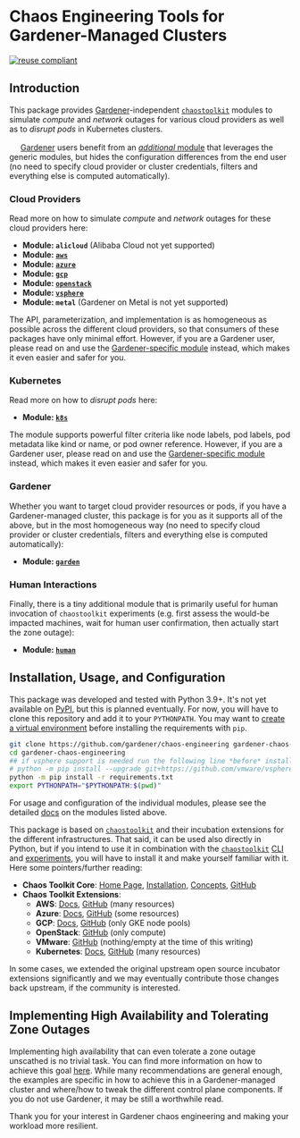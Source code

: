 # Chaos Engineering Tools for Gardener-Managed Clusters

[![reuse compliant](https://reuse.software/badge/reuse-compliant.svg)](https://reuse.software/)

## Introduction

This package provides [Gardener](https://github.com/gardener/gardener)-independent [`chaostoolkit`](https://chaostoolkit.org) modules to simulate *compute* and *network* outages for various cloud providers as well as to *disrupt pods* in Kubernetes clusters.

<img src="https://github.com/gardener/gardener/blob/master/logo/gardener.svg" width="16"/> [Gardener](https://github.com/gardener/gardener) users benefit from an [*additional* module](#gardener) that leverages the generic modules, but hides the configuration differences from the end user (no need to specify cloud provider or cluster credentials, filters and everything else is computed automatically).

### Cloud Providers

Read more on how to simulate *compute* and *network* outages for these cloud providers here:

- **Module: `alicloud`** (Alibaba Cloud not yet supported)
- **Module: [`aws`](/docs/aws/readme.md)**
- **Module: [`azure`](/docs/azure/readme.md)**
- **Module: [`gcp`](/docs/gcp/readme.md)**
- **Module: [`openstack`](/docs/openstack/readme.md)**
- **Module: [`vsphere`](/docs/vsphere/readme.md)**
- **Module: `metal`** (Gardener on Metal is not yet supported)

The API, parameterization, and implementation is as homogeneous as possible across the different cloud providers, so that consumers of these packages have only minimal effort. However, if you are a Gardener user, please read on and use the [Gardener-specific module](#gardener) instead, which makes it even easier and safer for you.

### Kubernetes

Read more on how to *disrupt pods* here:

- **Module: [`k8s`](/docs/k8s/readme.md)**

The module supports powerful filter criteria like node labels, pod labels, pod metadata like kind or name, or pod owner reference. However, if you are a Gardener user, please read on and use the [Gardener-specific module](#gardener) instead, which makes it even easier and safer for you.

### Gardener

Whether you want to target cloud provider resources or pods, if you have a Gardener-managed cluster, this package is for you as it supports all of the above, but in the most homogeneous way (no need to specify cloud provider or cluster credentials, filters and everything else is computed automatically):

- **Module: [`garden`](/docs/garden/readme.md)**

### Human Interactions

Finally, there is a tiny additional module that is primarily useful for human invocation of `chaostoolkit` experiments (e.g. first assess the would-be impacted machines, wait for human user confirmation, then actually start the zone outage):

- **Module: [`human`](/docs/human/readme.md)**

## Installation, Usage, and Configuration

This package was developed and tested with Python 3.9+. It's not yet available on [PyPI](https://pypi.org), but this is planned eventually. For now, you will have to clone this repository and add it to your `PYTHONPATH`. You may want to [create a virtual environment](https://packaging.python.org/en/latest/guides/installing-using-pip-and-virtual-environments/#creating-a-virtual-environment) before installing the requirements with `pip`.

``` sh
git clone https://github.com/gardener/chaos-engineering gardener-chaos-engineering
cd gardener-chaos-engineering
## if vsphere support is needed run the following line *before* installing the requirements
# python -m pip install --upgrade git+https://github.com/vmware/vsphere-automation-sdk-python.git
python -m pip install -r requirements.txt
export PYTHONPATH="$PYTHONPATH:$(pwd)"
```

For usage and configuration of the individual modules, please see the detailed [docs](/docs) on the modules listed above.

This package is based on [`chaostoolkit`](https://chaostoolkit.org) and their incubation extensions for the different infrastructures. That said, it can be used also directly in Python, but if you intend to use it in combination with the [`chaostoolkit`](https://chaostoolkit.org) [CLI](https://chaostoolkit.org/reference/usage/cli) and [experiments](https://chaostoolkit.org/reference/api/experiment), you will have to install it and make yourself familiar with it. Here some pointers/further reading:

- **Chaos Toolkit Core**: [Home Page](https://chaostoolkit.org), [Installation](https://chaostoolkit.org/reference/usage/install), [Concepts](https://chaostoolkit.org/reference/concepts), [GitHub](https://github.com/chaostoolkit/chaostoolkit)
- **Chaos Toolkit Extensions**:
  - **AWS**: [Docs](https://chaostoolkit.org/drivers/aws), [GitHub](https://github.com/chaostoolkit-incubator/chaostoolkit-aws/tree/master/chaosaws) (many resources)
  - **Azure**: [Docs](https://chaostoolkit.org/drivers/azure), [GitHub](https://github.com/chaostoolkit-incubator/chaostoolkit-azure/tree/master/chaosazure) (some resources)
  - **GCP**: [Docs](https://chaostoolkit.org/drivers/gcp), [GitHub](https://github.com/chaostoolkit-incubator/chaostoolkit-google-cloud-platform/tree/master/chaosgcp) (only GKE node pools)
  - **OpenStack**: [GitHub](https://github.com/chaostoolkit-incubator/chaostoolkit-openstack/tree/master/chaosopenstack) (only compute)
  - **VMware**: [GitHub](https://github.com/chaostoolkit-incubator/chaostoolkit-vmware/tree/master/chaosvmware) (nothing/empty at the time of this writing)
  - **Kubernetes**: [Docs](https://chaostoolkit.org/drivers/kubernetes), [GitHub](https://github.com/chaostoolkit/chaostoolkit-kubernetes/tree/master/chaosk8s) (many resources)

In some cases, we extended the original upstream open source incubator extensions significantly and we may eventually contribute those changes back upstream, if the community is interested.

## Implementing High Availability and Tolerating Zone Outages

Implementing high availability that can even tolerate a zone outage unscathed is no trivial task. You can find more information on how to achieve this goal [here](/docs/garden/high-availability.md). While many recommendations are general enough, the examples are specific in how to achieve this in a Gardener-managed cluster and where/how to tweak the different control plane components. If you do not use Gardener, it may be still a worthwhile read.

Thank you for your interest in Gardener chaos engineering and making your workload more resilient.

